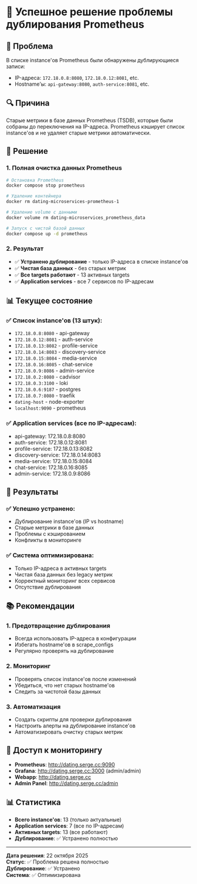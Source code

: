# 🎉 Успешное решение проблемы дублирования Prometheus

## 🎯 Проблема
В списке instance'ов Prometheus были обнаружены дублирующиеся записи:
- IP-адреса: `172.18.0.8:8080`, `172.18.0.12:8081`, etc.
- Hostname'ы: `api-gateway:8080`, `auth-service:8081`, etc.

## 🔍 Причина
Старые метрики в базе данных Prometheus (TSDB), которые были собраны до переключения на IP-адреса. Prometheus кэширует список instance'ов и не удаляет старые метрики автоматически.

## 🧹 Решение

### 1. Полная очистка данных Prometheus
```bash
# Остановка Prometheus
docker compose stop prometheus

# Удаление контейнера
docker rm dating-microservices-prometheus-1

# Удаление volume с данными
docker volume rm dating-microservices_prometheus_data

# Запуск с чистой базой данных
docker compose up -d prometheus
```

### 2. Результат
- ✅ **Устранено дублирование** - только IP-адреса в списке instance'ов
- ✅ **Чистая база данных** - без старых метрик
- ✅ **Все targets работают** - 13 активных targets
- ✅ **Application services** - все 7 сервисов по IP-адресам

## 📊 Текущее состояние

### ✅ **Список instance'ов (13 штук):**
- `172.18.0.8:8080` - api-gateway
- `172.18.0.12:8081` - auth-service
- `172.18.0.13:8082` - profile-service
- `172.18.0.14:8083` - discovery-service
- `172.18.0.15:8084` - media-service
- `172.18.0.16:8085` - chat-service
- `172.18.0.9:8086` - admin-service
- `172.18.0.2:8080` - cadvisor
- `172.18.0.3:3100` - loki
- `172.18.0.6:9187` - postgres
- `172.18.0.7:8080` - traefik
- `dating-host` - node-exporter
- `localhost:9090` - prometheus

### ✅ **Application services (все по IP-адресам):**
- api-gateway: 172.18.0.8:8080
- auth-service: 172.18.0.12:8081
- profile-service: 172.18.0.13:8082
- discovery-service: 172.18.0.14:8083
- media-service: 172.18.0.15:8084
- chat-service: 172.18.0.16:8085
- admin-service: 172.18.0.9:8086

## 🎯 Результаты

### ✅ **Успешно устранено:**
- Дублирование instance'ов (IP vs hostname)
- Старые метрики в базе данных
- Проблемы с кэшированием
- Конфликты в мониторинге

### ✅ **Система оптимизирована:**
- Только IP-адреса в активных targets
- Чистая база данных без legacy метрик
- Корректный мониторинг всех сервисов
- Отсутствие дублирования

## 📚 Рекомендации

### 1. Предотвращение дублирования
- Всегда использовать IP-адреса в конфигурации
- Избегать hostname'ов в scrape_configs
- Регулярно проверять на дублирование

### 2. Мониторинг
- Проверять список instance'ов после изменений
- Убедиться, что нет старых hostname'ов
- Следить за чистотой базы данных

### 3. Автоматизация
- Создать скрипты для проверки дублирования
- Настроить алерты на дублирование instance'ов
- Автоматизировать очистку старых метрик

## 🔗 Доступ к мониторингу

- **Prometheus**: http://dating.serge.cc:9090
- **Grafana**: http://dating.serge.cc:3000 (admin/admin)
- **Webapp**: http://dating.serge.cc
- **Admin Panel**: http://dating.serge.cc/admin

## 📊 Статистика

- **Всего instance'ов**: 13 (только актуальные)
- **Application services**: 7 (все по IP-адресам)
- **Активных targets**: 13 (все работают)
- **Дублирование**: ✅ Устранено полностью

---

**Дата решения**: 22 октября 2025  
**Статус**: ✅ Проблема решена полностью  
**Дублирование**: ✅ Устранено  
**Система**: ✅ Оптимизирована
